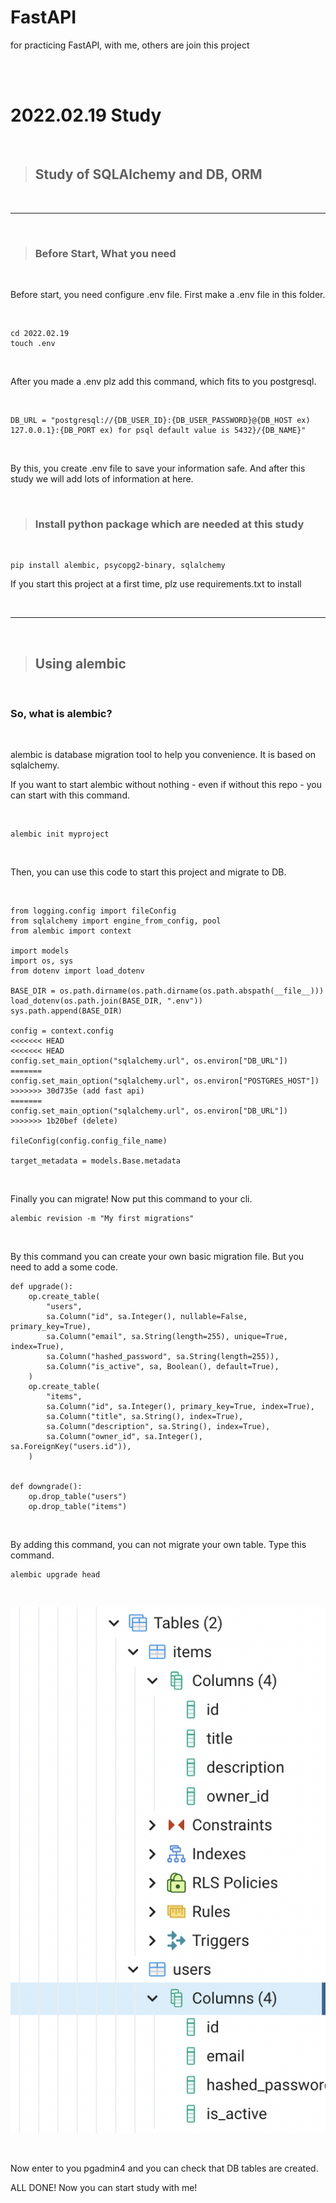 # FastAPI
for practicing FastAPI,  with me, others are join this project

<br>
<br>

# 2022.02.19 Study

<br>

> ## Study of SQLAlchemy and DB, ORM

<br>

----

<br>

> ### Before Start, What you need

<br>

Before start, you need configure .env file.
First make a .env file in this folder.

<br>

```
cd 2022.02.19
touch .env
```

<br>

After you made a .env plz add this command, which fits to you postgresql.

<br>

```
DB_URL = "postgresql://{DB_USER_ID}:{DB_USER_PASSWORD}@{DB_HOST ex) 127.0.0.1}:{DB_PORT ex) for psql default value is 5432}/{DB_NAME}"
```

<br>

By this, you create .env file to save your information safe. And after this study we will add lots of information at here.

<br>

> ### Install python package which are needed at this study

<br>

```
pip install alembic, psycopg2-binary, sqlalchemy
```

If you start this project at a first time, plz use requirements.txt to install

<br>

----

<br>

> ## Using alembic

<br>

### So, what is alembic? 

<br>

alembic is database migration tool to help you convenience. It is based on sqlalchemy.

If you want to start alembic without nothing - even if without this repo - you can start with this command. 

<br>

```
alembic init myproject
```

<br>

Then, you can use this code to start this project and migrate to DB.

<br>

```
from logging.config import fileConfig
from sqlalchemy import engine_from_config, pool
from alembic import context

import models
import os, sys
from dotenv import load_dotenv

BASE_DIR = os.path.dirname(os.path.dirname(os.path.abspath(__file__)))
load_dotenv(os.path.join(BASE_DIR, ".env"))
sys.path.append(BASE_DIR)

config = context.config
<<<<<<< HEAD
<<<<<<< HEAD
config.set_main_option("sqlalchemy.url", os.environ["DB_URL"])
=======
config.set_main_option("sqlalchemy.url", os.environ["POSTGRES_HOST"])
>>>>>>> 30d735e (add fast api)
=======
config.set_main_option("sqlalchemy.url", os.environ["DB_URL"])
>>>>>>> 1b20bef (delete)

fileConfig(config.config_file_name)

target_metadata = models.Base.metadata

```

<br>

Finally you can migrate! Now put this command to your cli.

```
alembic revision -m "My first migrations"
```

<br>

By this command you can create your own basic migration file. But you need to add a some code.

```
def upgrade():
    op.create_table(
        "users",
        sa.Column("id", sa.Integer(), nullable=False, primary_key=True),
        sa.Column("email", sa.String(length=255), unique=True, index=True),
        sa.Column("hashed_password", sa.String(length=255)),
        sa.Column("is_active", sa, Boolean(), default=True),
    )
    op.create_table(
        "items",
        sa.Column("id", sa.Integer(), primary_key=True, index=True),
        sa.Column("title", sa.String(), index=True),
        sa.Column("description", sa.String(), index=True),
        sa.Column("owner_id", sa.Integer(), sa.ForeignKey("users.id")),
    )


def downgrade():
    op.drop_table("users")
    op.drop_table("items")
```

<br>

By adding this command, you can not migrate your own table. Type this command.

```
alembic upgrade head
```

<br>

![](2022.02.19//images/1.png)

<br>

Now enter to you pgadmin4 and you can check that DB tables are created.

ALL DONE! Now you can start study with me!